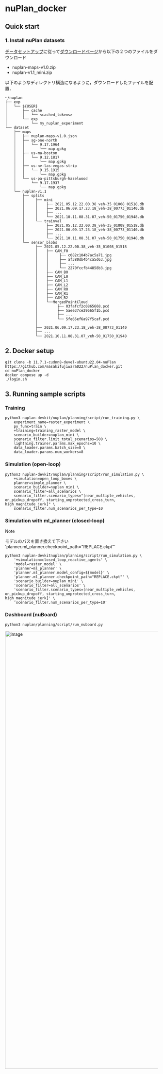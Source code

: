 # nuPlan_docker
## Quick start
### 1. Install nuPlan datasets 

[データセットアップ](https://nuplan-devkit.readthedocs.io/en/latest/dataset_setup.html)に従って[ダウンロードページ](https://www.nuscenes.org/nuplan#download)から以下の２つのファイルをダウンロード  

- nuplan-maps-v1.0.zip
- nuplan-v1.1_mini.zip

以下のようなディレクトリ構造になるように，ダウンロードしたファイルを配置．
```
~/nuplan
├── exp
│   └── ${USER}
│       ├── cache
│       │   └── <cached_tokens>
│       └── exp
│           └── my_nuplan_experiment
└── dataset
    ├── maps
    │   ├── nuplan-maps-v1.0.json
    │   ├── sg-one-north
    │   │   └── 9.17.1964
    │   │       └── map.gpkg
    │   ├── us-ma-boston
    │   │   └── 9.12.1817
    │   │       └── map.gpkg
    │   ├── us-nv-las-vegas-strip
    │   │   └── 9.15.1915
    │   │       └── map.gpkg
    │   └── us-pa-pittsburgh-hazelwood
    │       └── 9.17.1937
    │           └── map.gpkg
    └── nuplan-v1.1
        ├── splits 
        │     ├── mini 
        │     │    ├── 2021.05.12.22.00.38_veh-35_01008_01518.db
        │     │    ├── 2021.06.09.17.23.18_veh-38_00773_01140.db
        │     │    ├── ...
        │     │    └── 2021.10.11.08.31.07_veh-50_01750_01948.db
        │     └── trainval
        │          ├── 2021.05.12.22.00.38_veh-35_01008_01518.db
        │          ├── 2021.06.09.17.23.18_veh-38_00773_01140.db
        │          ├── ...
        │          └── 2021.10.11.08.31.07_veh-50_01750_01948.db
        └── sensor_blobs   
              ├── 2021.05.12.22.00.38_veh-35_01008_01518                                           
              │    ├── CAM_F0
              │    │     ├── c082c104b7ac5a71.jpg
              │    │     ├── af380db4b4ca5d63.jpg
              │    │     ├── ...
              │    │     └── 2270fccfb44858b3.jpg
              │    ├── CAM_B0
              │    ├── CAM_L0
              │    ├── CAM_L1
              │    ├── CAM_L2
              │    ├── CAM_R0
              │    ├── CAM_R1
              │    ├── CAM_R2
              │    └──MergedPointCloud 
              │         ├── 03fafcf2c0865668.pcd  
              │         ├── 5aee37ce29665f1b.pcd  
              │         ├── ...                   
              │         └── 5fe65ef6a97f5caf.pcd  
              │
              ├── 2021.06.09.17.23.18_veh-38_00773_01140 
              ├── ...                                                                            
              └── 2021.10.11.08.31.07_veh-50_01750_01948
```

## 2. Docker setup
```
git clone -b 11.7.1-cudnn8-devel-ubuntu22.04-nuPlan https://github.com/masakifujiwara022/nuPlan_docker.git
cd nuPlan_docker
docker compose up -d
./login.sh
```

## 3. Running sample scripts
### Training
```
python3 nuplan-devkit/nuplan/planning/script/run_training.py \
    experiment_name=raster_experiment \
    py_func=train \
    +training=training_raster_model \
    scenario_builder=nuplan_mini \
    scenario_filter.limit_total_scenarios=500 \
    lightning.trainer.params.max_epochs=10 \
    data_loader.params.batch_size=8 \
    data_loader.params.num_workers=8
```
### Simulation (open-loop)
```
python3 nuplan-devkit/nuplan/planning/script/run_simulation.py \
    +simulation=open_loop_boxes \
    planner=simple_planner \
    scenario_builder=nuplan_mini \
    scenario_filter=all_scenarios \
    scenario_filter.scenario_types="[near_multiple_vehicles, on_pickup_dropoff, starting_unprotected_cross_turn, high_magnitude_jerk]" \
    scenario_filter.num_scenarios_per_type=10
```
### Simulation with ml_planner (closed-loop)
> [!NOTE]
> モデルのパスを置き換えて下さい 'planner.ml_planner.checkpoint_path="REPLACE.ckpt"'
```
python3 nuplan-devkitnuplan/planning/script/run_simulation.py \
    '+simulation=closed_loop_reactive_agents' \
    'model=raster_model' \
    'planner=ml_planner' \
    'planner.ml_planner.model_config=${model}' \
    'planner.ml_planner.checkpoint_path="REPLACE.ckpt"' \
    'scenario_builder=nuplan_mini' \
    'scenario_filter=all_scenarios' \
    'scenario_filter.scenario_types=[near_multiple_vehicles, on_pickup_dropoff, starting_unprotected_cross_turn, high_magnitude_jerk]' \
    'scenario_filter.num_scenarios_per_type=10'
```

### Dashboard (nuBoard)
```
python3 nuplan/planning/script/run_nuboard.py
```
<img width="2560" height="1440" alt="image" src="https://github.com/user-attachments/assets/0be0c3f3-cf25-4d98-8505-bfe767932cde" />
